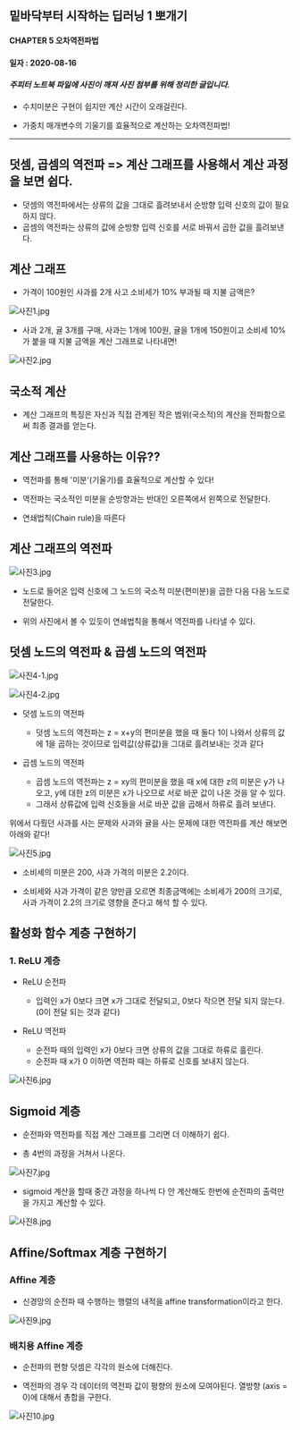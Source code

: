 ## 밑바닥부터 시작하는 딥러닝 1 뽀개기

#### CHAPTER 5 오차역전파법 

#### 일자 : 2020-08-16

#### *주피터 노트북 파일에 사진이 깨져 사진 첨부를 위해 정리한 글입니다.*


- 수치미분은 구현이 쉽지만 계산 시간이 오래걸린다. 

- 가중치 매개변수의 기울기를 효율적으로 계산하는 오차역전파법!



---



## 덧셈, 곱셈의 역전파 => 계산 그래프를 사용해서 계산 과정을 보면 쉽다. 



- 덧셈의 역전파에서는 상류의 값을 그대로 흘려보내서 순방향 입력 신호의 값이 필요하지 않다.
- 곱셈의 역전파는 상류의 값에 순방향 입력 신호를 서로 바꿔서 곱한 값을 흘려보낸다. 

## 계산 그래프 

- 가격이 100원인 사과를 2개 사고 소비세가 10% 부과될 때 지불 금액은?

![사진1.jpg](https://github.com/KIMDOKYOUNG/DeepLearning/blob/master/chapter5/img/사진1.jpg)

- 사과 2개, 귤 3개를 구매, 사과는 1개에 100원, 귤을 1개에 150원이고 소비세 10%가 붙을 때 지불 금액을 계산 그래프로 나타내면!

![사진2.jpg](https://github.com/KIMDOKYOUNG/DeepLearning/blob/master/chapter5/img/사진2.jpg)

## 국소적 계산

- 계산 그래프의 특징은 자신과 직접 관계된 작은 범위(국소적)의 계산을 전파함으로써 최종 결과를 얻는다. 



## 계산 그래프를 사용하는 이유??

- 역전파를 통해 '미분'(기울기)를 효율적으로 계산할 수 있다! 

- 역전파는 국소적인 미분을 순방향과는 반대인 오른쪽에서 왼쪽으로 전달한다. 

- 연쇄법칙(Chain rule)을 따른다



## 계산 그래프의 역전파 

![사진3.jpg](https://github.com/KIMDOKYOUNG/DeepLearning/blob/master/chapter5/img/사진3.jpg)

- 노드로 들어온 입력 신호에 그 노드의 국소적 미분(편미분)을 곱한 다음 다음 노드로 전달한다. 

- 위의 사진에서 볼 수 있듯이 연쇄법칙을 통해서 역전파를 나타낼 수 있다.

## 덧셈 노드의 역전파 & 곱셈 노드의 역전파

![사진4-1.jpg](https://github.com/KIMDOKYOUNG/DeepLearning/blob/master/chapter5/img/사진4-1.jpg)

![사진4-2.jpg](https://github.com/KIMDOKYOUNG/DeepLearning/blob/master/chapter5/img/사진4-2.jpg)

- 덧셈 노드의 역전파
  - 덧셈 노드의 역전파는 z = x+y의 편미분을 했을 때 둘다 1이 나와서 상류의 값에 1을 곱하는 것이므로 입력값(상류값)을 그대로 흘려보내는 것과 같다

- 곱셈 노드의 역전파
  - 곱셈 노드의 역전파는 z = xy의 편미분을 했을 때 x에 대한 z의 미분은 y가 나오고, y에 대한 z의 미분은 x가 나오므로 서로 바꾼 값이 나온 것을 알 수 있다. 
  - 그래서 상류값에 입력 신호들을 서로 바꾼 값을 곱해서 하류로 흘려 보낸다. 

 

위에서 다뤘던 사과를 사는 문제와 사과와 귤을 사는 문제에 대한 역전파를 계산 해보면 아래와 같다! 

![사진5.jpg](https://github.com/KIMDOKYOUNG/DeepLearning/blob/master/chapter5/img/사진5.jpg)

- 소비세의 미분은 200, 사과 가격의 미분은 2.2이다. 

- 소비세와 사과 가격이 같은 양만큼 오르면 최종금액에는 소비세가 200의 크기로, 사과 가격이 2.2의 크기로 영향을 준다고 해석 할 수 있다. 

## 활성화 함수 계층 구현하기 



### 1. ReLU 계층 

- ReLU 순전파
  - 입력인 x가 0보다 크면 x가 그대로 전달되고, 0보다 작으면 전달 되지 않는다. (0이 전달 되는 것과 같다) 

- ReLU 역전파 
  - 순전파 때의 입력인 x가 0보다 크면 상류의 값을 그대로 하류로 흘린다. 
  - 순전파 때 x가 0 이하면 역전파 때는 하류로 신호를 보내지 않는다. 

![사진6.jpg](https://github.com/KIMDOKYOUNG/DeepLearning/blob/master/chapter5/img/사진6.jpg)

## Sigmoid 계층 



- 순전파와 역전파를 직접 계산 그래프를 그리면 더 이해하기 쉽다. 

- 총 4번의 과정을 거쳐서 나온다. 

![사진7.jpg](https://github.com/KIMDOKYOUNG/DeepLearning/blob/master/chapter5/img/사진7.jpg)

- sigmoid 계산을 할때 중간 과정을 하나씩 다 안 계산해도 한번에 순전파의 출력만을 가지고 계산할 수 있다. 

![사진8.jpg](https://github.com/KIMDOKYOUNG/DeepLearning/blob/master/chapter5/img/사진8.jpg)

## Affine/Softmax 계층 구현하기

### Affine 계층 



- 신경망의 순전파 때 수행하는 행렬의 내적을 affine transformation이라고 한다. 

![사진9.jpg](https://github.com/KIMDOKYOUNG/DeepLearning/blob/master/chapter5/img/사진9.jpg)

### 배치용 Affine 계층 

- 순전파의 편향 덧셈은 각각의 원소에 더해진다.

- 역전파의 경우 각 데이터의 역전파 값이 평향의 원소에 모여야된다. 열방향 (axis = 0)에 대해서 총합을 구한다.

![사진10.jpg](https://github.com/KIMDOKYOUNG/DeepLearning/blob/master/chapter5/img/사진10.jpg)
